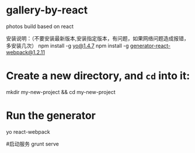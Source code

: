 # gallery-by-react
photos build based on react

安装说明：（不要安装最新版本,安装指定版本，有问题，如果网络问题造成报错，多安装几次）
npm install -g yo@1.4.7
npm install -g generator-react-webpack@1.2.11

# Create a new directory, and `cd` into it:
mkdir my-new-project && cd my-new-project

# Run the generator
yo react-webpack

#启动服务
grunt serve